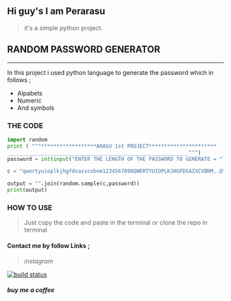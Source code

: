 ## Hi guy's I am Perarasu
> it's a simple python project.
## RANDOM PASSWORD GENERATOR
___
In this project i used python language to generate the password which in follows ;
* Alpabets
* Numeric
* And symbols
###  THE CODE
```py
import random
print ( """******************ARASU 1st PROJECT**********************
___________________________________________________________""")
password = int(input("ENTER THE LENGTH OF THE PASSWORD TO GENERATE = "))

c = "qwertyuioplkjhgfdsazxcvbnm1234567890QWERTYUIOPLKJHGFDSAZXCVBNM,.@"

output = "".join(random.sample(c,password))
print(output)

```
### HOW TO USE 
> Just copy the code and paste in the terminal
> or clone the repo in terminal








#### Contact me by follow Links ;

> *instagram*
> 
[![build status](https://img.shields.io/badge/Instagram-E4405F?style=for-the-badge&logo=instagram&logoColor=white)](https://www.instagram.com/arasu_pentester/profilecard/?igsh=OHllZW1wczFsdGpu)

##### buy me a coffee




